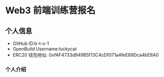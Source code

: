 # Web3 前端训练营报名

## 个人信息

* GitHub ID:b-t-s-1
* OpenBuild Username:luckycat
* ERC20 钱包地址: 0xfAF4733d949B5f13C4cDf071a4feE89Dca4bE8A0

### 个人介绍
